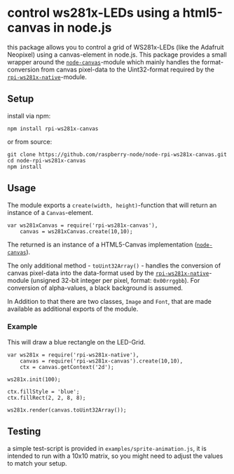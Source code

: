 # control ws281x-LEDs using a html5-canvas in node.js

this package allows you to control a grid of WS281x-LEDs (like the Adafruit Neopixel) using a canvas-element in node.js. 
This package provides a small wrapper around the [`node-canvas`][]-module which mainly handles the format-conversion from canvas pixel-data to the Uint32-format required by the [`rpi-ws281x-native`][]-module.

## Setup

install via npm:

    npm install rpi-ws281x-canvas
 
or from source:

    git clone https://github.com/raspberry-node/node-rpi-ws281x-canvas.git
    cd node-rpi-ws281x-canvas
    npm install


## Usage

The module exports a `create(width, height)`-function that will return an instance of a `Canvas`-element.

    var ws281xCanvas = require('rpi-ws281x-canvas'),
        canvas = ws281xCanvas.create(10,10);

The returned is an instance of a HTML5-Canvas implementation ([`node-canvas`][]). 

The only additional method - `toUint32Array()` - handles the conversion of canvas pixel-data into the data-format used by the [`rpi-ws281x-native`][]-module (unsigned 32-bit integer per pixel, format: `0x00rrggbb`). For conversion of alpha-values, a black background is assumed.

In Addition to that there are two classes, `Image` and `Font`, that are made available as additional exports of the module.

### Example

This will draw a blue rectangle on the LED-Grid.

    var ws281x = require('rpi-ws281x-native'),
        canvas = require('rpi-ws281x-canvas').create(10,10),
        ctx = canvas.getContext('2d');

    ws281x.init(100);

    ctx.fillStyle = 'blue';
    ctx.fillRect(2, 2, 8, 8);
    
    ws281x.render(canvas.toUint32Array());


## Testing

a simple test-script is provided in `examples/sprite-animation.js`, it is intended to run with a 10x10 matrix, so you might need to adjust the values to match your setup.

[`node-canvas`]: https://github.com/Automattic/node-canvas
[`rpi-ws281x-native`]: https://github.com/raspberry-node/node-rpi-ws281x-native